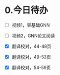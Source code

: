 # 0.今日待办

- [ ] 视频1，零基础GNN
- [ ] 视频2，GNN论文阅读
- [x] 翻译校对，44-48页
- [x] 翻译校对，49-53页
- [x] 翻译校对，54-59页

